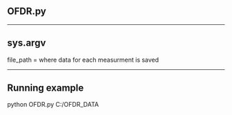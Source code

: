 OFDR.py
---
---
sys.argv
--

file_path = where data for each measurment is saved

---
Running example
--
python OFDR.py C:/OFDR_DATA


